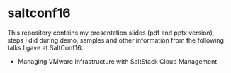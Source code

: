 # saltconf16
This repository contains my presentation slides (pdf and pptx version), steps I did during demo, samples and other information from the following talks I gave at SaltConf16:

* Managing VMware Infrastructure with SaltStack Cloud Management
